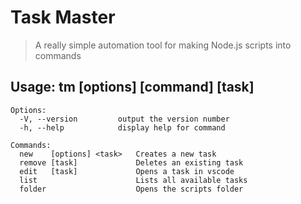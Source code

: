 # Task Master
> A really simple automation tool for making Node.js scripts into commands

## Usage: tm [options] [command] [task]
```
Options:
  -V, --version         output the version number
  -h, --help            display help for command

Commands:
  new    [options] <task>   Creates a new task
  remove [task]             Deletes an existing task
  edit   [task]             Opens a task in vscode
  list                      Lists all available tasks
  folder                    Opens the scripts folder
```
